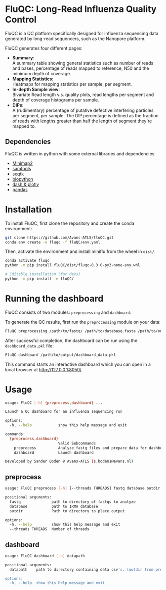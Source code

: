 # FluQC: Long-Read Influenza Quality Control

FluQC is a QC platform specifically designed for influenza sequencing data generated by long-read sequencers, such as the Nanopore platform.

FluQC generates four different pages:
- **Summary**:    
A summary table showing general statistics such as number of reads and bases, percentage of reads mapped to reference, N50 and the minimum depth of coverage.
- **Mapping Statistics**:  
Heatmaps for mapping statistics per sample, per segment.
- **In-depth Sample view**:  
Bivariate Read length v.s. quality plots, read lengths per segment and depth of coverage histograms per sample.
- **DIPs**:  
A (rudimentary) percentage of putative defective interfering particles per segment, per sample. The DIP percentage is defined as the fraction of reads with lengths greater than half the length of segment they're mapped to.

## Dependencies
FluQC is written in python with some external libraries and dependencies:
- [Minimap2](https://github.com/lh3/minimap2)
- [samtools](https://github.com/samtools/samtools)
- [seqtk](https://github.com/lh3/seqtk)
- [biopython](https://biopython.org)
- [dash & plotly](https://dash.plotly.com)
- [pandas](https://pandas.pydata.org)


# Installation

To install FluQC, first clone the repository and create the conda environment:
```bash
git clone https://github.com/Avans-ATLS/fluQC.git
conda env create -n fluqc -f fluQC/env.yaml
```

Then, activate the environment and install miniflu from the wheel in `dist/`.
```bash
conda activate fluqc
python -m pip install fluQC/dist/fluqc-0.3.0-py3-none-any.whl

# Editable installation (for devs)
python -m pip install -e fluQC/
```


# Running the dashboard

FluQC consists of two modules: `preprocessing` and `dashboard`.

To generate the QC results, first run the `preprocessing` module on your data:
```bash
FluQC preprocessing /path/to/fastq/ /path/to/database.fasta /path/to/output/
```

After successful completion, the dashboard can be run using the `dashboard_data.pkl` file:
```bash
FluQC dashboard /path/to/output/dashboard_data.pkl
```

This command starts an interactive dashboard which you can open in a local browser at http://127.0.0.1:8050/.


# Usage
```bash
usage: FluQC [-h] {preprocess,dashboard} ...

Launch a QC dashboard for an influenza sequencing run

options:
  -h, --help            show this help message and exit

commands:
  {preprocess,dashboard}
                        Valid Subcommands
    preprocess          Analyze fastq files and prepare data for dashboard
    dashboard           Launch dashboard

Developed by Sander Boden @ Avans-ATLS (s.boden1@avans.nl)
```

## preprocess
```bash
usage: FluQC preprocess [-h] [--threads THREADS] fastq database outdir

positional arguments:
  fastq              path to directory of fastqs to analyze
  database           path to IRMA database
  outdir             Path to directory to place output

options:
  -h, --help         show this help message and exit
  --threads THREADS  Number of threads
```

## dashboard
```bash
usage: FluQC dashboard [-h] datapath

positional arguments:
  datapath    path to directory containing data csv's. (outdir from preprocess subcommand)

options:
  -h, --help  show this help message and exit
```



